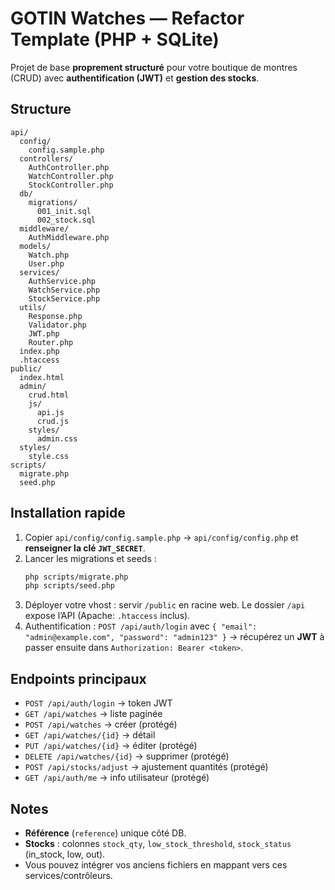 # GOTIN Watches — Refactor Template (PHP + SQLite)

Projet de base **proprement structuré** pour votre boutique de montres (CRUD) avec **authentification (JWT)** et **gestion des stocks**.

## Structure
```
api/
  config/
    config.sample.php
  controllers/
    AuthController.php
    WatchController.php
    StockController.php
  db/
    migrations/
      001_init.sql
      002_stock.sql
  middleware/
    AuthMiddleware.php
  models/
    Watch.php
    User.php
  services/
    AuthService.php
    WatchService.php
    StockService.php
  utils/
    Response.php
    Validator.php
    JWT.php
    Router.php
  index.php
  .htaccess
public/
  index.html
  admin/
    crud.html
    js/
      api.js
      crud.js
    styles/
      admin.css
  styles/
    style.css
scripts/
  migrate.php
  seed.php
```

## Installation rapide
1. Copier `api/config/config.sample.php` → `api/config/config.php` et **renseigner la clé `JWT_SECRET`**.
2. Lancer les migrations et seeds :
   ```bash
   php scripts/migrate.php
   php scripts/seed.php
   ```
3. Déployer votre vhost : servir `/public` en racine web. Le dossier `/api` expose l’API (Apache: `.htaccess` inclus).
4. Authentification : `POST /api/auth/login` avec `{ "email": "admin@example.com", "password": "admin123" }` → récupérez un **JWT** à passer ensuite dans `Authorization: Bearer <token>`.

## Endpoints principaux
- `POST /api/auth/login` → token JWT
- `GET /api/watches` → liste paginée
- `POST /api/watches` → créer (protégé)
- `GET /api/watches/{id}` → détail
- `PUT /api/watches/{id}` → éditer (protégé)
- `DELETE /api/watches/{id}` → supprimer (protégé)
- `POST /api/stocks/adjust` → ajustement quantités (protégé)
- `GET /api/auth/me` → info utilisateur (protégé)

## Notes
- **Référence** (`reference`) unique côté DB.
- **Stocks** : colonnes `stock_qty`, `low_stock_threshold`, `stock_status` (in_stock, low, out).
- Vous pouvez intégrer vos anciens fichiers en mappant vers ces services/contrôleurs.
